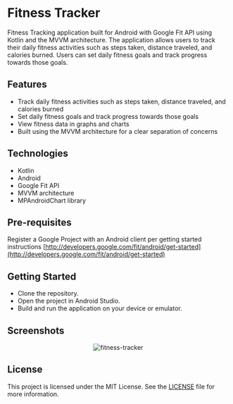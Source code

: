 # Fitness Tracker
Fitness Tracking application built for Android with Google Fit API using Kotlin and the MVVM architecture. The application allows users to track their daily fitness activities such as steps taken, distance traveled, and calories burned. Users can set daily fitness goals and track progress towards those goals.

## Features
- Track daily fitness activities such as steps taken, distance traveled, and calories burned
- Set daily fitness goals and track progress towards those goals
- View fitness data in graphs and charts
- Built using the MVVM architecture for a clear separation of concerns

## Technologies
- Kotlin
- Android
- Google Fit API
- MVVM architecture
- MPAndroidChart library

## Pre-requisites
Register a Google Project with an Android client per getting started instructions [http://developers.google.com/fit/android/get-started](http://developers.google.com/fit/android/get-started)

## Getting Started
- Clone the repository.
- Open the project in Android Studio.
- Build and run the application on your device or emulator.

## Screenshots
<div align="center"> 
  
![fitness-tracker](https://github.com/AtilMohAmine/Fitness-Tracker/assets/86023602/aefc8b18-cb62-4764-8e7f-a39060f51ba2)

</div>

## License
This project is licensed under the MIT License. See the [LICENSE](https://github.com/AtilMohAmine/Fitness-Tracker/blob/main/Licence) file for more information.
